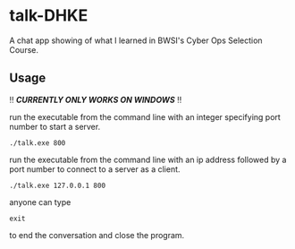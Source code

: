 # talk-DHKE
A chat app showing of what I learned in BWSI's Cyber Ops Selection Course.

## Usage
‼️ ***CURRENTLY ONLY WORKS ON WINDOWS*** ‼️

run the executable from the command line with an integer specifying port number to start a server.
```
./talk.exe 800
```
run the executable from the command line with an ip address followed by a port number to connect to a server as a client.
```
./talk.exe 127.0.0.1 800
```

anyone can type
```
exit
```
to end the conversation and close the program.
